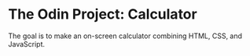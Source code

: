 # The Odin Project: Calculator
The goal is to make an on-screen calculator combining HTML, CSS, and JavaScript.
